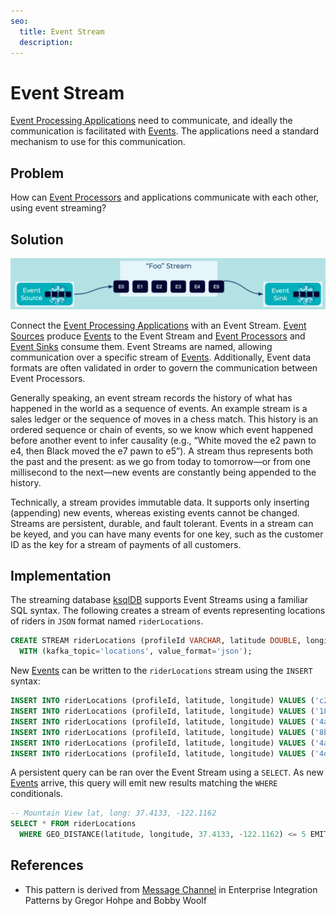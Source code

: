 ```yaml
---
seo:
  title: Event Stream
  description: 
---
```

# Event Stream
[Event Processing Applications](../event-processing/event-processing-application.md) need to communicate, and ideally the communication is facilitated with [Events](../event/event.md). The applications need a standard mechanism to use for this communication.

## Problem
How can [Event Processors](../event-processing/event-processor.md) and applications communicate with each other, using event streaming?

## Solution
![event-stream](../img/event-stream.png)

Connect the [Event Processing Applications](../event-processing/event-processing-application.md) with an Event Stream. [Event Sources](../event-source/event-source.md) produce [Events](../event/event.md) to the Event Stream and [Event Processors](../event-processing/event-processor.md) and [Event Sinks](../event-sink/event-sink.md) consume them. Event Streams are named, allowing communication over a specific stream of [Events](../event/event.md). Additionally, Event data formats are often validated in order to govern the communication between Event Processors.

Generally speaking, an event stream records the history of what has happened in the world as a sequence of events. An example stream is a sales ledger or the sequence of moves in a chess match. This history is an ordered sequence or chain of events, so we know which event happened before another event to infer causality (e.g., “White moved the e2 pawn to e4, then Black moved the e7 pawn to e5”). A stream thus represents both the past and the present: as we go from today to tomorrow—or from one millisecond to the next—new events are constantly being appended to the history.

Technically, a stream provides immutable data. It supports only inserting (appending) new events, whereas existing events cannot be changed. Streams are persistent, durable, and fault tolerant. Events in a stream can be keyed, and you can have many events for one key, such as the customer ID as the key for a stream of payments of all customers.

## Implementation
The streaming database [ksqlDB](https://ksqldb.io/) supports Event Streams using a familiar SQL syntax. The following creates a stream of events representing locations of riders in `JSON` format named `riderLocations`.
```sql
CREATE STREAM riderLocations (profileId VARCHAR, latitude DOUBLE, longitude DOUBLE)
  WITH (kafka_topic='locations', value_format='json');
```

New [Events](../event/event.md) can be written to the `riderLocations` stream using the `INSERT` syntax:
```sql
INSERT INTO riderLocations (profileId, latitude, longitude) VALUES ('c2309eec', 37.7877, -122.4205);
INSERT INTO riderLocations (profileId, latitude, longitude) VALUES ('18f4ea86', 37.3903, -122.0643);
INSERT INTO riderLocations (profileId, latitude, longitude) VALUES ('4ab5cbad', 37.3952, -122.0813);
INSERT INTO riderLocations (profileId, latitude, longitude) VALUES ('8b6eae59', 37.3944, -122.0813);
INSERT INTO riderLocations (profileId, latitude, longitude) VALUES ('4a7c7b41', 37.4049, -122.0822);
INSERT INTO riderLocations (profileId, latitude, longitude) VALUES ('4ddad000', 37.7857, -122.4011);
```

A persistent query can be ran over the Event Stream using a `SELECT`. As new [Events](../event/events.md) arrive, this query will emit new results matching the `WHERE` conditionals.
```sql
-- Mountain View lat, long: 37.4133, -122.1162
SELECT * FROM riderLocations
  WHERE GEO_DISTANCE(latitude, longitude, 37.4133, -122.1162) <= 5 EMIT CHANGES;
```

## References
* This pattern is derived from [Message Channel](https://www.enterpriseintegrationpatterns.com/patterns/messaging/MessageChannel.html) in Enterprise Integration Patterns by Gregor Hohpe and Bobby Woolf
